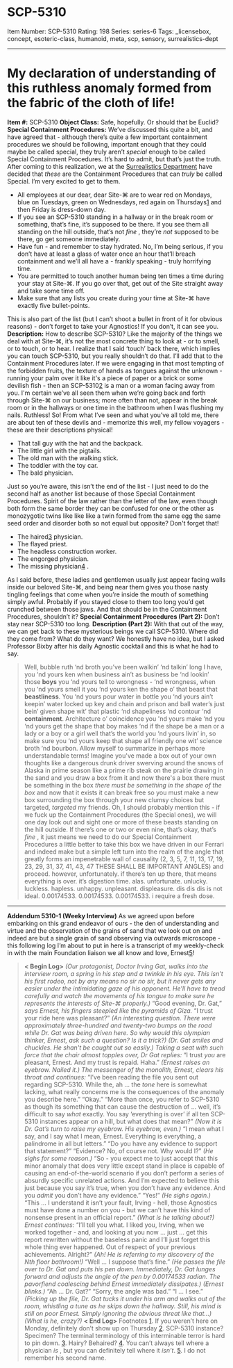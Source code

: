 # SCP-5310
Item Number: SCP-5310
Rating: 198
Series: series-6
Tags: _licensebox, concept, esoteric-class, humanoid, meta, scp, sensory, surrealistics-dept

---

# My declaration of understanding of this ruthless anomaly formed from the fabric of the cloth of life!
**Item #:** SCP-5310
**Object Class:** Safe, hopefully. Or should that be Euclid?
**Special Containment Procedures:** We’ve discussed this quite a bit, and have agreed that - although there’s quite a few important containment procedures we should be following, important enough that they could maybe be called special, they truly aren’t _special_ enough to be called Special Containment Procedures. It’s hard to admit, but that’s just the truth. After coming to this realization, we at the [Surrealistics Department](http://www.scp-wiki.net/scp-4923) have decided that _these_ are the Containment Procedures that can _truly_ be called Special. I’m very excited to get to them.
  * All employees at our dear, dear Site-⌘ are to wear red on Mondays, blue on Tuesdays, green on Wednesdays, red again on Thursdays[1](javascript:;) and then Friday is dress-down day.
  * If you see an SCP-5310 standing in a hallway or in the break room or something, that’s fine, it’s supposed to be there. If you see them all standing on the hill outside, that’s not _fine_ , they’re _not_ supposed to be there, go get someone immediately.
  * Have fun - and remember to stay hydrated. No, I’m being serious, if you don’t have at least a glass of water once an hour that’ll breach containment and we’ll all have a - frankly speaking - truly horrifying time.
  * You are permitted to touch another human being ten times a time during your stay at Site-⌘. If you go over that, get out of the Site straight away and take some time off.
  * Make sure that any lists you create during your time at Site-⌘ have exactly five bullet-points.

This is also part of the list (but I can’t shoot a bullet in front of it for obvious reasons) - don’t forget to take your Agnostics! If you don’t, it can see you.
**Description:** How to describe SCP-5310? Like the majority of the things we deal with at Site-⌘, it’s not the most concrete thing to look at - or to smell, or to touch, or to hear. I realize that I said ‘touch’ back there, which implies you can touch SCP-5310, but you really shouldn’t do that. I’ll add that to the Containment Procedures later.
If we were engaging in that most tempting of the forbidden fruits, the texture of hands as tongues against the unknown - running your palm over it like it's a piece of paper or a brick or some devilish fish - then an SCP-5310[2](javascript:;) is a man or a woman facing away from you. I'm certain we’ve all seen them when we’re going back and forth through Site-⌘ on our business; more often than not, appear in the break room or in the hallways or one time in the bathroom when I was flushing my nails. Ruthless!
So! From what I’ve seen and what you’ve all told me, there are about ten of these devils and - memorize this well, my fellow voyagers - these are their descriptions physical!
  * That tall guy with the hat and the backpack.
  * The little girl with the pigtails.
  * The old man with the walking stick.
  * The toddler with the toy car.
  * The bald physician.

Just so you’re aware, this isn’t the end of the list - I just need to do the second half as another list because of those Special Containment Procedures. Spirit of the law rather than the letter of the law, even though both form the same border they can be confused for one or the other as monozygotic twins like like like a twin formed from the same egg the same seed order and disorder both so not equal but opposite? Don't forget that!
  * The haired[3](javascript:;) physician.
  * The flayed priest.
  * The headless construction worker.
  * The engorged physician.
  * The missing physician[4](javascript:;) .

As I said before, these ladies and gentlemen usually just appear facing walls inside our beloved Site-⌘, and being near them gives you those nasty tingling feelings that come when you’re inside the mouth of something simply awful. Probably if you stayed close to them too long you’d get crunched between those jaws.
And that should be in the Containment Procedures, shouldn’t it?
**Special Containment Procedures (Part 2):** Don’t stay near SCP-5310 too long.
**Description (Part 2):** With that out of the way, we can get back to these mysterious beings we call SCP-5310. Where did they come from? What do they want? We honestly have no idea, but I asked Professor Bixby after his daily Agnostic cocktail and this is what he had to say.
> Well, bubble ruth ‘nd broth you’ve been walkin’ ‘nd talkin’ long I have, you ‘nd yours ken when business ain’t as business be ‘nd lookin’ those **boys** you ‘nd yours tell to wrongness - ‘nd wrongness, when you ‘nd yours smell it you ‘nd yours ken the shape o’ that beast that **beastliness**. You ‘nd yours pour water in bottle you ‘nd yours ain’t keepin’ water locked up key and chain and prison and ball water’s just bein’ given shape wit’ that plastic ‘nd shapeliness ‘nd contour ‘nd **containment**. Architecture o’ coincidence you 'nd yours make ‘nd you ‘nd yours get the shape that boy makes ‘nd if the shape be a man or a lady or a boy or a girl well that’s the world you ‘nd yours livin’ in, so make sure you ‘nd yours keep that shape all friendly one wit’ science broth ‘nd bourbon.
Allow myself to summarize in perhaps more understandable terms! Imagine you've made a box out of your own thoughts like a dangerous drunk driver swerving around the snows of Alaska in prime season like a prime rib steak on the prairie drawing in the sand and you draw a box from it and now there's a box there must be something in the box _there must be something in the shape of the box_ and now that it exists it can break free so you must make a new box surrounding the box through your new clumsy choices but targeted, _targeted_ my friends.
Oh, I should probably mention this - if we fuck up the Containment Procedures (the Special ones), we will one day look out and sight one or more of these beasts standing on the hill outside. If there’s one or two or even nine, that’s okay, that’s _fine_ , it just means we need to do our Special Containment Procedures a little better to take this box we have driven in our Ferrari and indeed make but a simple left turn into the realm of the angle that greatly forms an impenetrable wall of causality (2, 3, 5, 7, 11, 13, 17, 19, 23, 29, 31, 37, 41, 43, 47 THESE SHALL BE IMPORTANT ANGLES) and proceed.
however, unfortunately.
if there’s ten up there, that means everything is over. it’s digestion time. alas.
unfortunate. unlucky. luckless. hapless. unhappy. unpleasant. displeasure. dis dis dis is not ideal. 0.00174533. 0.00174533. 0.00174533. i require a fresh dose.
* * *
**Addendum 5310-1 (Weeky Interview)**
As we agreed upon before embarking on this grand endeavor of ours - the den of understanding and virtue and the observation of the grains of sand that we look out on and indeed are but a single grain of sand observing via outwards microscope - this following log I’m about to put in here is a transcript of my weekly-check in with the main Foundation liaison we all know and love, Ernest[5](javascript:;)!
> **< Begin Log>**
> _(Our protagonist, Doctor Irving Gat, walks into the interview room, a spring in his step and a twinkle in his eye. This isn’t his first rodeo, not by any means no sir no sir, but it never gets any easier under the intimidating gaze of his opponent. He’ll have to tread carefully and watch the movements of his tongue to make sure he represents the interests of Site-⌘ properly.)_
> “Good evening, Dr. Gat,” _says Ernest, his fingers steepled like the pyramids of Giza._ “I trust your ride here was pleasant?”
> _(An interesting question. There were approximately three-hundred and twenty-two bumps on the road while Dr. Gat was being driven here. So why would this olympian thinker, Ernest, ask such a question? Is it a trick?)_
> _(Dr. Gat smiles and chuckles. He shan't be caught out so easily.)_
> _Taking a seat with such force that the chair almost topples over, Dr Gat replies:_ “I trust _you_ are pleasant, Ernest. And my trust is repaid. Haha.”
> _(Ernest raises an eyebrow. Nailed it.)_
> _The messenger of the monolith, Ernest, clears his throat and continues:_ “I’ve been reading the file you sent out regarding SCP-5310. While the, ah … the _tone_ here is somewhat lacking, what really concerns me is the consequences of the anomaly you describe here.”
> “Okay.”
> “More than once, you refer to SCP-5310 as though its something that can cause the destruction of … well, it’s difficult to say _what_ exactly. You say ‘everything is over’ if all ten SCP-5310 instances appear on a hill, but what does that mean?”
> _(Now it is Dr. Gat’s turn to raise my eyebrow. His eyebrow, even.)_
> “I mean what I say, and I say what I mean, Ernest. Everything is everything, a palindrome in all but letters.”
> “Do you have any evidence to support that statement?”
> “Evidence? No, of course not. Why would I?”
> _(He sighs for some reason.)_
> “So - you expect me to just accept that this minor anomaly that does very little except stand in place is capable of causing an end-of-the-world scenario if you don’t perform a series of absurdly specific unrelated actions. And I’m expected to believe this just because you say it’s true, when you don’t have any evidence. And you _admit_ you don’t have any evidence.”
> “Yes!”
> _(He sighs again.)_
> “This … I understand it isn’t your fault, Irving - hell, those Agnostics must have done a number on you - but we can’t have this kind of nonsense present in an official report.”
> _(What is he talking about?)_
> _Ernest continues:_ “I’ll tell you what. I liked you, Irving, when we worked together - and, and looking at you now … just … get this report rewritten without the baseless panic and I’ll just forget this whole thing ever happened. Out of respect of your previous achievements. Alright?”
> _(Ah! He is referring to my discovery of the Nth floor bathroom!)_
> “Well … I suppose that’s fine.”
> _(He passes the file over to Dr. Gat and puts his pen down. Immediately, Dr. Gat lunges forward and adjusts the angle of the pen by 0.00174533 radian. The pavorfiend coalescing behind Ernest immediately dissipates.)_
> _(Ernest blinks.)_
> “Ah … Dr. Gat?”
> “Sorry, the angle was bad.”
> “I … I see.”
> _(Picking up the file, Dr. Gat tucks it under his arm and walks out of the room, whistling a tune as he skips down the hallway. Still, his mind is still on poor Ernest. Simply ignoring the obvious threat like that…)_
> _(What is he, crazy?)_
> **< End Log>**
Footnotes
[1](javascript:;). If you weren’t here on Monday, definitely don’t show up on Thursday
[2](javascript:;). SCP-5310 instance? Specimen? The terminal terminology of this interminable terror is hard to pin down.
[3](javascript:;). Hairy? Behaired?
[4](javascript:;). You can’t always tell where a physician _is_ , but you can definitely tell where it _isn’t_.
[5](javascript:;). I do not remember his second name.